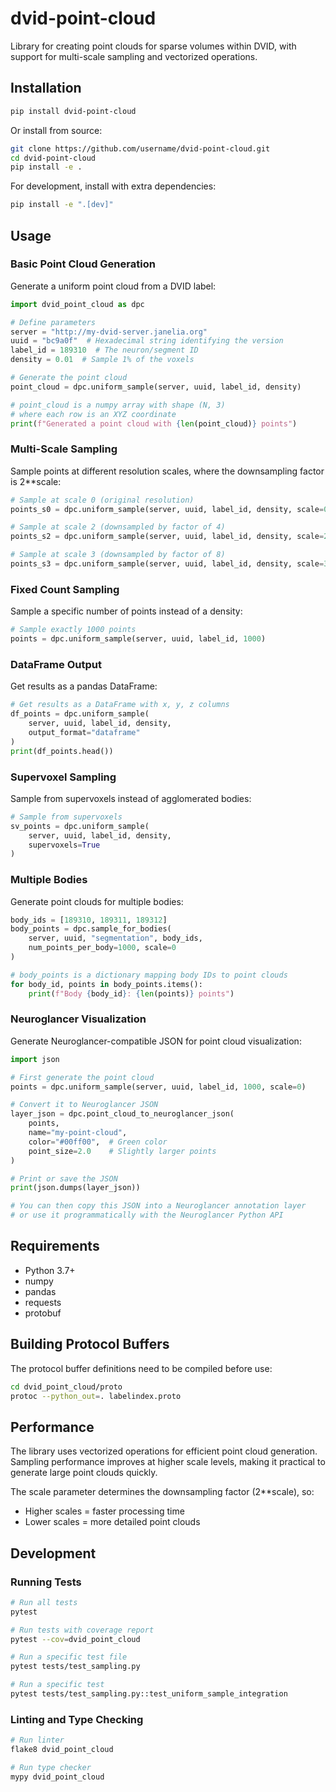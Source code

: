 # dvid-point-cloud

Library for creating point clouds for sparse volumes within DVID, with support for multi-scale sampling and vectorized operations.

## Installation

```bash
pip install dvid-point-cloud
```

Or install from source:

```bash
git clone https://github.com/username/dvid-point-cloud.git
cd dvid-point-cloud
pip install -e .
```

For development, install with extra dependencies:

```bash
pip install -e ".[dev]"
```

## Usage

### Basic Point Cloud Generation

Generate a uniform point cloud from a DVID label:

```python
import dvid_point_cloud as dpc

# Define parameters
server = "http://my-dvid-server.janelia.org"
uuid = "bc9a0f"  # Hexadecimal string identifying the version
label_id = 189310  # The neuron/segment ID
density = 0.01  # Sample 1% of the voxels

# Generate the point cloud
point_cloud = dpc.uniform_sample(server, uuid, label_id, density)

# point_cloud is a numpy array with shape (N, 3) 
# where each row is an XYZ coordinate
print(f"Generated a point cloud with {len(point_cloud)} points")
```

### Multi-Scale Sampling

Sample points at different resolution scales, where the downsampling factor is 2**scale:

```python
# Sample at scale 0 (original resolution)
points_s0 = dpc.uniform_sample(server, uuid, label_id, density, scale=0)

# Sample at scale 2 (downsampled by factor of 4)
points_s2 = dpc.uniform_sample(server, uuid, label_id, density, scale=2)

# Sample at scale 3 (downsampled by factor of 8)
points_s3 = dpc.uniform_sample(server, uuid, label_id, density, scale=3)
```

### Fixed Count Sampling

Sample a specific number of points instead of a density:

```python
# Sample exactly 1000 points
points = dpc.uniform_sample(server, uuid, label_id, 1000)
```

### DataFrame Output

Get results as a pandas DataFrame:

```python
# Get results as a DataFrame with x, y, z columns
df_points = dpc.uniform_sample(
    server, uuid, label_id, density, 
    output_format="dataframe"
)
print(df_points.head())
```

### Supervoxel Sampling

Sample from supervoxels instead of agglomerated bodies:

```python
# Sample from supervoxels
sv_points = dpc.uniform_sample(
    server, uuid, label_id, density,
    supervoxels=True
)
```

### Multiple Bodies

Generate point clouds for multiple bodies:

```python
body_ids = [189310, 189311, 189312]
body_points = dpc.sample_for_bodies(
    server, uuid, "segmentation", body_ids,
    num_points_per_body=1000, scale=0
)

# body_points is a dictionary mapping body IDs to point clouds
for body_id, points in body_points.items():
    print(f"Body {body_id}: {len(points)} points")
```

### Neuroglancer Visualization

Generate Neuroglancer-compatible JSON for point cloud visualization:

```python
import json

# First generate the point cloud
points = dpc.uniform_sample(server, uuid, label_id, 1000, scale=0)

# Convert it to Neuroglancer JSON
layer_json = dpc.point_cloud_to_neuroglancer_json(
    points,
    name="my-point-cloud", 
    color="#00ff00",  # Green color
    point_size=2.0    # Slightly larger points
)

# Print or save the JSON
print(json.dumps(layer_json))

# You can then copy this JSON into a Neuroglancer annotation layer
# or use it programmatically with the Neuroglancer Python API
```

## Requirements

- Python 3.7+
- numpy
- pandas
- requests
- protobuf

## Building Protocol Buffers

The protocol buffer definitions need to be compiled before use:

```bash
cd dvid_point_cloud/proto
protoc --python_out=. labelindex.proto
```

## Performance

The library uses vectorized operations for efficient point cloud generation. Sampling performance improves at higher scale levels, making it practical to generate large point clouds quickly.

The scale parameter determines the downsampling factor (2**scale), so:
- Higher scales = faster processing time
- Lower scales = more detailed point clouds

## Development

### Running Tests

```bash
# Run all tests
pytest

# Run tests with coverage report
pytest --cov=dvid_point_cloud

# Run a specific test file
pytest tests/test_sampling.py

# Run a specific test
pytest tests/test_sampling.py::test_uniform_sample_integration
```

### Linting and Type Checking

```bash
# Run linter
flake8 dvid_point_cloud

# Run type checker
mypy dvid_point_cloud
```
